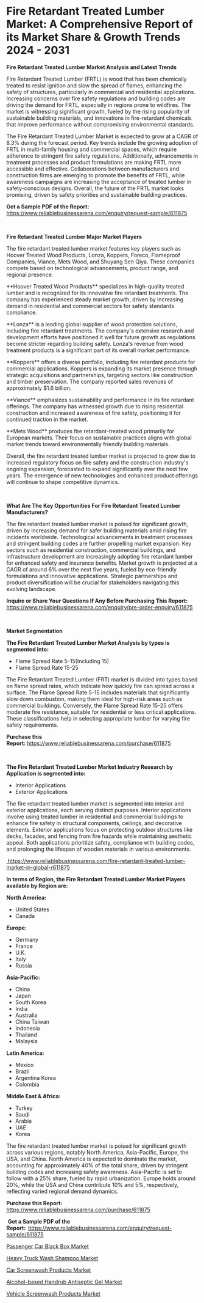 <p><h1>Fire Retardant Treated Lumber Market: A Comprehensive Report of its Market Share & Growth Trends 2024 - 2031</h1></p><p><strong>Fire Retardant Treated Lumber Market Analysis and Latest Trends</strong></p>
<p><p>Fire Retardant Treated Lumber (FRTL) is wood that has been chemically treated to resist ignition and slow the spread of flames, enhancing the safety of structures, particularly in commercial and residential applications. Increasing concerns over fire safety regulations and building codes are driving the demand for FRTL, especially in regions prone to wildfires. The market is witnessing significant growth, fueled by the rising popularity of sustainable building materials, and innovations in fire-retardant chemicals that improve performance without compromising environmental standards.</p><p>The Fire Retardant Treated Lumber Market is expected to grow at a CAGR of 8.3% during the forecast period. Key trends include the growing adoption of FRTL in multi-family housing and commercial spaces, which require adherence to stringent fire safety regulations. Additionally, advancements in treatment processes and product formulations are making FRTL more accessible and effective. Collaborations between manufacturers and construction firms are emerging to promote the benefits of FRTL, while awareness campaigns are increasing the acceptance of treated lumber in safety-conscious designs. Overall, the future of the FRTL market looks promising, driven by safety priorities and sustainable building practices.</p></p>
<p><strong>Get a Sample PDF of the Report:&nbsp;</strong> <a href="https://www.reliablebusinessarena.com/enquiry/request-sample/611875?utm_campaign=1871&utm_medium=2&utm_source=Github&utm_content=ia&utm_term=10122024&utm_id=fire-retardant-treated-lumber">https://www.reliablebusinessarena.com/enquiry/request-sample/611875</a></p>
<p>&nbsp;</p>
<p><strong>Fire Retardant Treated Lumber Major Market Players</strong></p>
<p><p>The fire retardant treated lumber market features key players such as Hoover Treated Wood Products, Lonza, Koppers, Foreco, Flameproof Companies, Viance, Mets Wood, and Shuyang Sen Qiya. These companies compete based on technological advancements, product range, and regional presence.</p><p>**Hoover Treated Wood Products** specializes in high-quality treated lumber and is recognized for its innovative fire retardant treatments. The company has experienced steady market growth, driven by increasing demand in residential and commercial sectors for safety standards compliance. </p><p>**Lonza** is a leading global supplier of wood protection solutions, including fire retardant treatments. The company's extensive research and development efforts have positioned it well for future growth as regulations become stricter regarding building safety. Lonza's revenue from wood treatment products is a significant part of its overall market performance.</p><p>**Koppers** offers a diverse portfolio, including fire retardant products for commercial applications. Koppers is expanding its market presence through strategic acquisitions and partnerships, targeting sectors like construction and timber preservation. The company reported sales revenues of approximately $1.6 billion.</p><p>**Viance** emphasizes sustainability and performance in its fire retardant offerings. The company has witnessed growth due to rising residential construction and increased awareness of fire safety, positioning it for continued traction in the market.</p><p>**Mets Wood** produces fire retardant-treated wood primarily for European markets. Their focus on sustainable practices aligns with global market trends toward environmentally friendly building materials.</p><p>Overall, the fire retardant treated lumber market is projected to grow due to increased regulatory focus on fire safety and the construction industry's ongoing expansion, forecasted to expand significantly over the next few years. The emergence of new technologies and enhanced product offerings will continue to shape competitive dynamics.</p></p>
<p>&nbsp;</p>
<p><strong>What Are The Key Opportunities For Fire Retardant Treated Lumber Manufacturers?</strong></p>
<p><p>The fire retardant treated lumber market is poised for significant growth, driven by increasing demand for safer building materials amid rising fire incidents worldwide. Technological advancements in treatment processes and stringent building codes are further propelling market expansion. Key sectors such as residential construction, commercial buildings, and infrastructure development are increasingly adopting fire retardant lumber for enhanced safety and insurance benefits. Market growth is projected at a CAGR of around 6% over the next five years, fueled by eco-friendly formulations and innovative applications. Strategic partnerships and product diversification will be crucial for stakeholders navigating this evolving landscape.</p></p>
<p><strong>Inquire or Share Your Questions If Any Before Purchasing This Report:</strong> <a href="https://www.reliablebusinessarena.com/enquiry/pre-order-enquiry/611875?utm_campaign=1871&utm_medium=2&utm_source=Github&utm_content=ia&utm_term=10122024&utm_id=fire-retardant-treated-lumber">https://www.reliablebusinessarena.com/enquiry/pre-order-enquiry/611875</a></p>
<p>&nbsp;</p>
<p><strong>Market Segmentation</strong></p>
<p><strong>The Fire Retardant Treated Lumber Market Analysis by types is segmented into:</strong></p>
<p><ul><li>Flame Spread Rate 5-15(Including 15)</li><li>Flame Spread Rate 15-25</li></ul></p>
<p><p>The Fire Retardant Treated Lumber (FRT) market is divided into types based on flame spread rates, which indicate how quickly fire can spread across a surface. The Flame Spread Rate 5-15 includes materials that significantly slow down combustion, making them ideal for high-risk areas such as commercial buildings. Conversely, the Flame Spread Rate 15-25 offers moderate fire resistance, suitable for residential or less critical applications. These classifications help in selecting appropriate lumber for varying fire safety requirements.</p></p>
<p><strong>Purchase this Report:&nbsp;</strong><a href="https://www.reliablebusinessarena.com/purchase/611875?utm_campaign=1871&utm_medium=2&utm_source=Github&utm_content=ia&utm_term=10122024&utm_id=fire-retardant-treated-lumber">https://www.reliablebusinessarena.com/purchase/611875</a></p>
<p>&nbsp;</p>
<p><strong>The Fire Retardant Treated Lumber Market Industry Research by Application is segmented into:</strong></p>
<p><ul><li>Interior Applications</li><li>Exterior Applications</li></ul></p>
<p><p>The fire retardant treated lumber market is segmented into interior and exterior applications, each serving distinct purposes. Interior applications involve using treated lumber in residential and commercial buildings to enhance fire safety in structural components, ceilings, and decorative elements. Exterior applications focus on protecting outdoor structures like decks, facades, and fencing from fire hazards while maintaining aesthetic appeal. Both applications prioritize safety, compliance with building codes, and prolonging the lifespan of wooden materials in various environments.</p></p>
<p><a href="https://www.reliablebusinessarena.com/fire-retardant-treated-lumber-market-in-global-r611875?utm_campaign=1871&utm_medium=2&utm_source=Github&utm_content=ia&utm_term=10122024&utm_id=fire-retardant-treated-lumber">&nbsp;https://www.reliablebusinessarena.com/fire-retardant-treated-lumber-market-in-global-r611875</a></p>
<p><strong>In terms of Region, the Fire Retardant Treated Lumber Market Players available by Region are:</strong></p>
<p>
    <p> <strong> North America: </strong>
        <ul>
            <li>United States</li>
            <li>Canada</li>
        </ul>
        </p> 
    <p> <strong> Europe: </strong>
        <ul>
            <li>Germany</li>
            <li>France</li>
            <li>U.K.</li>
            <li>Italy</li>
            <li>Russia</li>
        </ul>
        </p> 
    <p> <strong> Asia-Pacific: </strong>
        <ul>
            <li>China</li>
            <li>Japan</li>
            <li>South Korea</li>
            <li>India</li>
            <li>Australia</li>
            <li>China Taiwan</li>
            <li>Indonesia</li>
            <li>Thailand</li>
            <li>Malaysia</li>
        </ul>
        </p> 
    <p> <strong> Latin America: </strong>
        <ul>
            <li>Mexico</li>
            <li>Brazil</li>
            <li>Argentina Korea</li>
            <li>Colombia</li>
        </ul>
        </p> 
    <p> <strong> Middle East & Africa: </strong>
        <ul>
            <li>Turkey</li>
            <li>Saudi</li>
            <li>Arabia</li>
            <li>UAE</li>
            <li>Korea</li>
        </ul>
    </p>
    </p>
<p><p>The fire retardant treated lumber market is poised for significant growth across various regions, notably North America, Asia-Pacific, Europe, the USA, and China. North America is expected to dominate the market, accounting for approximately 40% of the total share, driven by stringent building codes and increasing safety awareness. Asia-Pacific is set to follow with a 25% share, fueled by rapid urbanization. Europe holds around 20%, while the USA and China contribute 10% and 5%, respectively, reflecting varied regional demand dynamics.</p></p>
<p><strong>Purchase this Report: </strong><a href="https://www.reliablebusinessarena.com/purchase/611875?utm_campaign=1871&utm_medium=2&utm_source=Github&utm_content=ia&utm_term=10122024&utm_id=fire-retardant-treated-lumber">https://www.reliablebusinessarena.com/purchase/611875</a></p>
<p>&nbsp;<strong>Get a Sample PDF of the Report:&nbsp;&nbsp;</strong><a href="https://www.reliablebusinessarena.com/enquiry/request-sample/611875?utm_campaign=1871&utm_medium=2&utm_source=Github&utm_content=ia&utm_term=10122024&utm_id=fire-retardant-treated-lumber">https://www.reliablebusinessarena.com/enquiry/request-sample/611875</a></p>
<p><strong></strong></p>
<p><p><a href="https://www.linkedin.com/pulse/passenger-car-black-box-market-size-projected-expand-47-cagr-from-a4gsf?utm_campaign=1871&utm_medium=2&utm_source=Github&utm_content=ia&utm_term=10122024&utm_id=fire-retardant-treated-lumber">Passenger Car Black Box Market</a></p><p><a href="https://www.linkedin.com/pulse/heavy-truck-wash-shampoo-market-revenue-forecast-based-industry-ann8f?utm_campaign=1871&utm_medium=2&utm_source=Github&utm_content=ia&utm_term=10122024&utm_id=fire-retardant-treated-lumber">Heavy Truck Wash Shampoo Market</a></p><p><a href="https://www.linkedin.com/pulse/financial-overview-market-analysis-car-screenwash-products-q7kxf?utm_campaign=1871&utm_medium=2&utm_source=Github&utm_content=ia&utm_term=10122024&utm_id=fire-retardant-treated-lumber">Car Screenwash Products Market</a></p><p><a href="https://github.com/marloy8/Market-Research-Report-List-6/blob/main/alcohol-based-handrub-antiseptic-gel-market.md?utm_campaign=1871&utm_medium=2&utm_source=Github&utm_content=ia&utm_term=10122024&utm_id=fire-retardant-treated-lumber">Alcohol-based Handrub Antiseptic Gel Market</a></p><p><a href="https://www.linkedin.com/pulse/digital-transformation-vehicle-screenwash-products-industry-ad2zf?utm_campaign=1871&utm_medium=2&utm_source=Github&utm_content=ia&utm_term=10122024&utm_id=fire-retardant-treated-lumber">Vehicle Screenwash Products Market</a></p></p>